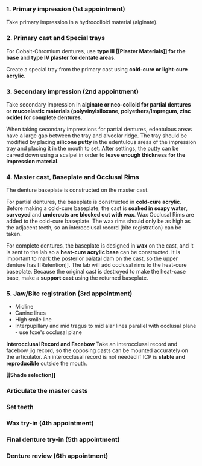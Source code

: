 
### 1. Primary impression (1st appointment)
Take primary impression in a hydrocolloid material (alginate).

### 2. Primary cast and Special trays
For Cobalt-Chromium dentures, use **type III [[Plaster Materials]] for the base** and **type IV plaster for dentate areas**.

Create a special tray from the primary cast using **cold-cure or light-cure acrylic**.

### 3. Secondary impression (2nd appointment)
Take secondary impression in **alginate or neo-colloid for partial dentures** or **mucoelastic materials (polyvinylsiloxane, polyethers/Impregum, zinc oxide) for complete dentures**.

When taking secondary impressions for partial dentures, edentulous areas have a large gap between the tray and alveolar ridge. The tray should be modified by placing **silicone putty** in the edentulous areas of the impression tray and placing it in the mouth to set. After settings, the putty can be carved down using a scalpel in order to **leave enough thickness for the impression material**. 

### 4. Master cast, Baseplate and Occlusal Rims
The denture baseplate is constructed on the master cast.

For partial dentures, the baseplate is constructed in **cold-cure acrylic**. Before making a cold-cure baseplate, the cast is **soaked in soapy water**, **surveyed** and **undercuts are blocked out with wax**. Wax Occlusal Rims are added to the cold-cure baseplate. The wax rims should only be as high as the adjacent teeth, so an interocclusal record (bite registration) can be taken.

For complete dentures, the baseplate is designed in **wax** on the cast, and it is sent to the lab so a **heat-cure acrylic base** can be constructed. It is important to mark the posterior palatal dam on the cast, so the upper denture has [[Retention]]. The lab will add occlusal rims to the heat-cure baseplate. Because the original cast is destroyed to make the heat-case base, make a **support cast** using the returned baseplate.

### 5. Jaw/Bite registration (3rd appointment)
- Midline
- Canine lines
- High smile line
- Interpupillary and mid tragus to mid alar lines parallel with occlusal plane - use foxe's occlusal plane

**Interocclusal Record and Facebow**
Take an interocclusal record and facebow jig record, so the opposing casts can be mounted accurately on the articulator. An interocclusal record is not needed if ICP is **stable and reproducible** outside the mouth.

**[[Shade selection]]**

### Articulate the master casts

### Set teeth

### Wax try-in (4th appointment)

### Final denture try-in (5th appointment)

### Denture review (6th appointment)


